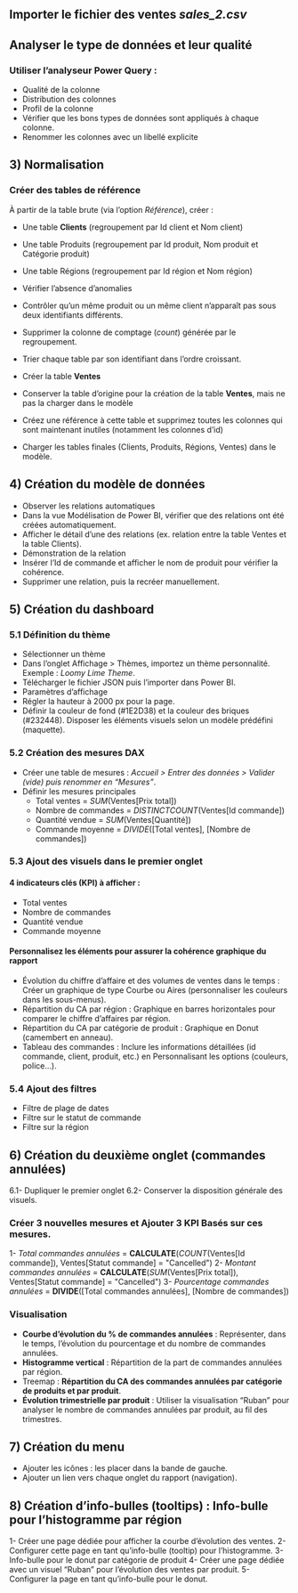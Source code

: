 ## Importer le fichier des ventes *sales_2.csv*

## Analyser le type de données et leur qualité 

### Utiliser l’analyseur Power Query : 

  - Qualité de la colonne
  - Distribution des colonnes
  - Profil de la colonne
  - Vérifier que les bons types de données sont appliqués à chaque colonne.
  - Renommer les colonnes avec un libellé explicite 
  

## 3) Normalisation

### Créer des tables de référence
À partir de la table brute (via l’option *Référence*), créer : 
- Une table **Clients** (regroupement par Id client et Nom client)
- Une table Produits (regroupement par Id produit, Nom produit et Catégorie produit)
- Une table Régions (regroupement par Id région et Nom région)

- Vérifier l’absence d’anomalies
- Contrôler qu’un même produit ou un même client n’apparaît pas sous deux identifiants différents.
- Supprimer la colonne de comptage (*count*) générée par le regroupement.
- Trier chaque table par son identifiant dans l’ordre croissant.
- Créer la table **Ventes**
- Conserver la table d’origine pour la création de la table **Ventes**, mais ne pas la charger dans le modèle
- Créez une référence à cette table et supprimez toutes les colonnes qui sont maintenant inutiles (notamment les colonnes d’id)
- Charger les tables finales (Clients, Produits, Régions, Ventes) dans le modèle.

## 4) Création du modèle de données

- Observer les relations automatiques
- Dans la vue Modélisation de Power BI, vérifier que des relations ont été créées automatiquement.
- Afficher le détail d’une des relations (ex. relation entre la table Ventes et la table Clients).
- Démonstration de la relation
- Insérer l’Id de commande et afficher le nom de produit pour vérifier la cohérence.
- Supprimer une relation, puis la recréer manuellement.

## 5) Création du dashboard

### 5.1 Définition du thème

- Sélectionner un thème
- Dans l’onglet Affichage > Thèmes, importez un thème personnalité. Exemple : *Loomy Lime Theme*.
- Télécharger le fichier JSON puis l’importer dans Power BI.
- Paramètres d’affichage
- Régler la hauteur à 2000 px pour la page.
- Définir la couleur de fond (#1E2D38) et la couleur des briques (#232448).
Disposer les éléments visuels selon un modèle prédéfini (maquette).

### 5.2 Création des mesures DAX
- Créer une table de mesures : *Accueil > Entrer des données > Valider (vide) puis renommer en “Mesures”*.
- Définir les mesures principales
  - Total ventes = *SUM*(Ventes[Prix total])
  - Nombre de commandes = *DISTINCTCOUNT*(Ventes[Id commande])
  - Quantité vendue = *SUM*(Ventes[Quantité])
  - Commande moyenne = *DIVIDE*([Total ventes], [Nombre de commandes])

### 5.3 Ajout des visuels dans le premier onglet

#### 4 indicateurs clés (KPI) à afficher : 
- Total ventes
- Nombre de commandes
- Quantité vendue
- Commande moyenne
  
#### Personnalisez les éléments pour assurer la cohérence graphique du rapport
- Évolution du chiffre d’affaire et des volumes de ventes dans le temps : Créer un graphique de type Courbe ou Aires (personnaliser les couleurs dans les sous-menus).
- Répartition du CA par région : Graphique en barres horizontales pour comparer le chiffre d’affaires par région.
- Répartition du CA par catégorie de produit : Graphique en Donut (camembert en anneau).
- Tableau des commandes : Inclure les informations détaillées (id commande, client, produit, etc.) en Personnalisant les options (couleurs, police…).

### 5.4 Ajout des filtres
- Filtre de plage de dates
- Filtre sur le statut de commande
- Filtre sur la région

## 6) Création du deuxième onglet (commandes annulées)
6.1- Dupliquer le premier onglet
6.2- Conserver la disposition générale des visuels.

### Créer 3 nouvelles mesures et Ajouter 3 KPI Basés sur ces mesures.

1- *Total commandes annulées* = **CALCULATE**(*COUNT*(Ventes[Id commande]), Ventes[Statut commande] = "Cancelled")
2- *Montant commandes annulées* = **CALCULATE**(*SUM*(Ventes[Prix total]), Ventes[Statut commande] = "Cancelled")
3- *Pourcentage commandes annulées* = **DIVIDE**([Total commandes annulées], [Nombre de commandes])

### Visualisation

 - **Courbe d’évolution du % de commandes annulées** : Représenter, dans le temps, l’évolution du pourcentage et du nombre de commandes annulées.
 - **Histogramme vertical** : Répartition de la part de commandes annulées par région.
 - Treemap : **Répartition du CA des commandes annulées par catégorie de produits et par produit**.
 - **Évolution trimestrielle par produit** : Utiliser la visualisation “Ruban” pour analyser le nombre de commandes annulées par produit, au fil des trimestres.

## 7) Création du menu
  - Ajouter les icônes : les placer dans la bande de gauche.
  - Ajouter un lien vers chaque onglet du rapport (navigation).

## 8) Création d’info-bulles (tooltips) : Info-bulle pour l’histogramme par région
  
  1- Créer une page dédiée pour afficher la courbe d’évolution des ventes.
  2- Configurer cette page en tant qu’info-bulle (tooltip) pour l’histogramme.
  3- Info-bulle pour le donut par catégorie de produit
  4- Créer une page dédiée avec un visuel “Ruban” pour l’évolution des ventes par produit.
  5- Configurer la page en tant qu’info-bulle pour le donut.



